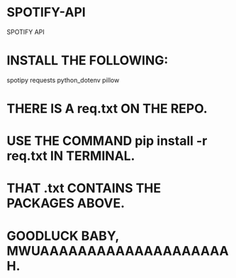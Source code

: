 # SPOTIFY-API
SPOTIFY API

# INSTALL THE FOLLOWING:
spotipy
requests
python_dotenv
pillow

# THERE IS A req.txt ON THE REPO.
# USE THE COMMAND pip install -r req.txt IN TERMINAL.
# THAT .txt CONTAINS THE PACKAGES ABOVE.
# GOODLUCK BABY, MWUAAAAAAAAAAAAAAAAAAAAH.
